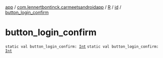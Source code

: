 [app](../../../index.md) / [com.lennertbontinck.carmeetsandroidapp](../../index.md) / [R](../index.md) / [id](index.md) / [button_login_confirm](./button_login_confirm.md)

# button_login_confirm

`static val button_login_confirm: `[`Int`](https://kotlinlang.org/api/latest/jvm/stdlib/kotlin/-int/index.html)
`static val button_login_confirm: `[`Int`](https://kotlinlang.org/api/latest/jvm/stdlib/kotlin/-int/index.html)